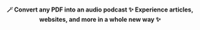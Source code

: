 <p style="text-align:center">
  <strong>🪄 Convert any PDF into an audio podcast ✨ Experience articles, websites, and more in a whole new way ✨</strong>
</p>
